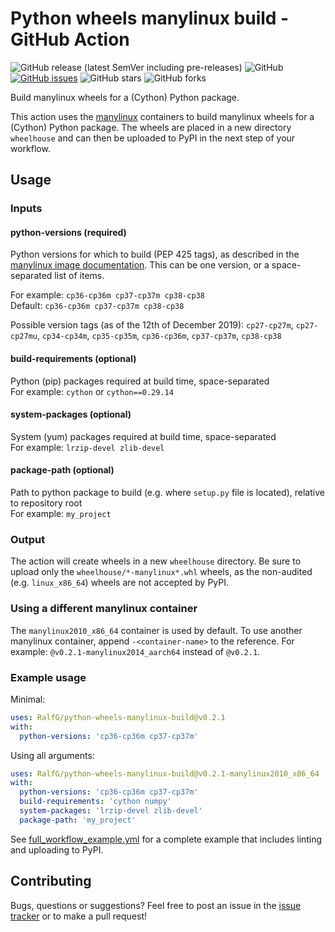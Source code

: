 # Python wheels manylinux build - GitHub Action

![GitHub release (latest SemVer including pre-releases)](https://img.shields.io/github/v/release/RalfG/python-wheels-manylinux-build?include_prereleases&style=flat-square)
![GitHub](https://img.shields.io/github/license/ralfg/manylinux-github-action?style=flat-square)
[![GitHub issues](https://img.shields.io/github/issues/RalfG/manylinux-github-action?style=flat-square)](https://github.com/RalfG/manylinux-github-action/issues)
![GitHub stars](https://img.shields.io/github/stars/RalfG/python-wheels-manylinux-build?style=flat-square)
![GitHub forks](https://img.shields.io/github/forks/RalfG/python-wheels-manylinux-build?style=flat-square)

Build manylinux wheels for a (Cython) Python package.

This action uses the [manylinux](https://github.com/pypa/manylinux) containers to
build manylinux wheels for a (Cython) Python package. The wheels are placed in a
new directory `wheelhouse` and can then be uploaded to PyPI in the next step of your
workflow.

## Usage

### Inputs

#### python-versions (required)
Python versions for which to build (PEP 425 tags), as described in the
[manylinux image documentation](https://github.com/pypa/manylinux). This can be
one version, or a space-separated list of items.

For example: `cp36-cp36m cp37-cp37m cp38-cp38`  
Default: `cp36-cp36m cp37-cp37m cp38-cp38`

Possible version tags (as of the 12th of December 2019): `cp27-cp27m`, `cp27-cp27mu`,
`cp34-cp34m`, `cp35-cp35m`, `cp36-cp36m`, `cp37-cp37m`, `cp38-cp38`

#### build-requirements (optional)
Python (pip) packages required at build time, space-separated  
For example: `cython` or `cython==0.29.14`

#### system-packages (optional)
System (yum) packages required at build time, space-separated  
For example: `lrzip-devel zlib-devel`

#### package-path (optional)
Path to python package to build (e.g. where `setup.py` file is located), relative to
repository root  
For example: `my_project`

### Output
The action will create wheels in a new `wheelhouse` directory. Be sure to upload
only the `wheelhouse/*-manylinux*.whl` wheels, as the non-audited (e.g. `linux_x86_64`)
wheels are not accepted by PyPI.

### Using a different manylinux container
The `manylinux2010_x86_64` container is used by default. To use another manylinux
container, append `-<container-name>` to the reference. For example:
`@v0.2.1-manylinux2014_aarch64` instead of `@v0.2.1`.

### Example usage
Minimal:

```yaml
uses: RalfG/python-wheels-manylinux-build@v0.2.1
with:
  python-versions: 'cp36-cp36m cp37-cp37m'
```

Using all arguments:

```yaml
uses: RalfG/python-wheels-manylinux-build@v0.2.1-manylinux2010_x86_64
with:
  python-versions: 'cp36-cp36m cp37-cp37m'
  build-requirements: 'cython numpy'
  system-packages: 'lrzip-devel zlib-devel'
  package-path: 'my_project'
```

See
[full_workflow_example.yml](https://github.com/RalfG/python-wheels-manylinux-build/blob/master/full_workflow_example.yml)
for a complete example that includes linting and uploading to PyPI.

## Contributing
Bugs, questions or suggestions? Feel free to post an issue in the
[issue tracker](https://github.com/RalfG/python-wheels-manylinux-build/issues)
or to make a pull request!
